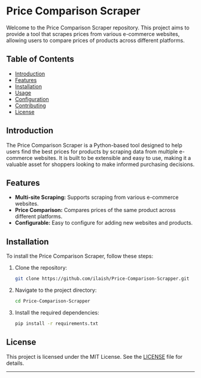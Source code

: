 # Price Comparison Scraper

Welcome to the Price Comparison Scraper repository. This project aims to provide a tool that scrapes prices from various e-commerce websites, allowing users to compare prices of products across different platforms.

## Table of Contents

- [Introduction](#introduction)
- [Features](#features)
- [Installation](#installation)
- [Usage](#usage)
- [Configuration](#configuration)
- [Contributing](#contributing)
- [License](#license)

## Introduction

The Price Comparison Scraper is a Python-based tool designed to help users find the best prices for products by scraping data from multiple e-commerce websites. It is built to be extensible and easy to use, making it a valuable asset for shoppers looking to make informed purchasing decisions.

## Features

- **Multi-site Scraping:** Supports scraping from various e-commerce websites.
- **Price Comparison:** Compares prices of the same product across different platforms.
- **Configurable:** Easy to configure for adding new websites and products.

## Installation

To install the Price Comparison Scraper, follow these steps:

1. Clone the repository:
    ```bash
    git clone https://github.com/ilaish/Price-Comparison-Scrapper.git
    ```
2. Navigate to the project directory:
    ```bash
    cd Price-Comparison-Scrapper
    ```
3. Install the required dependencies:
    ```bash
    pip install -r requirements.txt
    ```

## License

This project is licensed under the MIT License. See the [LICENSE](LICENSE) file for details.

---
